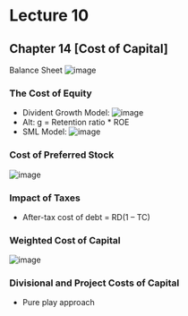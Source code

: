 # Lecture 10

## Chapter 14 [Cost of Capital]

Balance Sheet
![image](https://github.com/user-attachments/assets/d1e9a039-caa8-4af9-ac8d-73a433c8d8a4)

### The Cost of Equity
- Divident Growth Model:
  ![image](https://github.com/user-attachments/assets/4d9c4606-0e4b-4220-aca5-fbc948f315b1)
- Alt: g = Retention ratio * ROE
- SML Model:
  ![image](https://github.com/user-attachments/assets/5c2e585f-ceb1-454f-8b36-aec470b470af)

### Cost of Preferred Stock
![image](https://github.com/user-attachments/assets/0abf44a9-142b-4cab-bce4-ababff41b7df)

### Impact of Taxes
- After-tax cost of debt = RD(1 – TC)

### Weighted Cost of Capital
![image](https://github.com/user-attachments/assets/728e5808-f378-4e63-9ae7-7e7380bef95e)

### Divisional and Project Costs of Capital
- Pure play approach 
